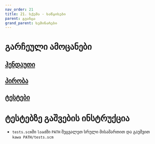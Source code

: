 ```yaml
---
nav_order: 21
title: 21. სქემა - საწყისები
parent: გვანცა
grand_parent: სემინარები
---
```


# გარჩეული ამოცანები

## [ჰენდაუთი](../../../../handouts/29-Introduction-To-Scheme.pdf)

## [პირობა](../../../../exercises/scheme/basics/README.md)

## [ტესტები](../../../../exercises/scheme/basics/tests.scm)

# ტესტებზე გაშვების ინსტრუქცია

- `tests.scm`ში `load`ში `PATH` შეცვალეთ სრული მისამართით და გაუშვით `kawa PATH/tests.scm`
